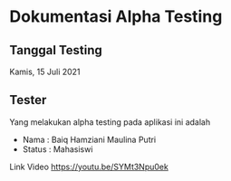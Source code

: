 # Dokumentasi Alpha Testing 

## Tanggal Testing 
Kamis, 15 Juli 2021

## Tester 
Yang melakukan alpha testing pada aplikasi ini adalah 
- Nama : Baiq Hamziani Maulina Putri 
- Status : Mahasiswi 

Link Video 
https://youtu.be/SYMt3Npu0ek 